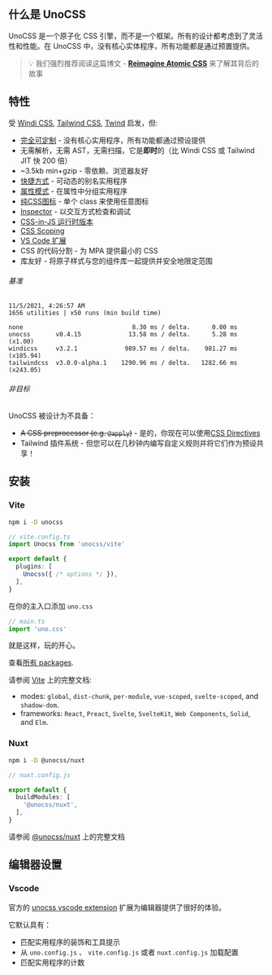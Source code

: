 
## 什么是 UnoCSS

UnoCSS 是一个原子化 CSS 引擎，而不是一个框架。所有的设计都考虑到了灵活性和性能。在 UnoCSS 中，没有核心实体程序，所有功能都是通过预置提供。


> 💡 我们强烈推荐阅读这篇博文 - **[Reimagine Atomic CSS](https://antfu.me/posts/reimagine-atomic-css)** 来了解其背后的故事

## 特性

受 [Windi CSS](http://windicss.org/), [Tailwind CSS](https://tailwindcss.com/), [Twind](https://github.com/tw-in-js/twind) 启发，但:

- [完全可定制](#configurations) - 没有核心实用程序，所有功能都通过预设提供
- 无需解析，无需 AST，无需扫描，它是**即时**的（比 Windi CSS 或 Tailwind JIT 快 200 倍）
- ~3.5kb min+gzip - 零依赖、浏览器友好
- [快捷方式](#shortcuts) - 可动态的别名实用程序
- [属性模式](https://github.com/unocss/unocss/tree/main/packages/preset-attributify/) - 在属性中分组实用程序
- [纯CSS图标](https://github.com/unocss/unocss/tree/main/packages/preset-icons/) - 单个 class 来使用任意图标
- [Inspector](#inspector) - 以交互方式检查和调试
- [CSS-in-JS 运行时版本](https://github.com/unocss/unocss/tree/main/packages/runtime)
- [CSS Scoping](#css-scoping)
- [VS Code 扩展](https://marketplace.visualstudio.com/items?itemName=antfu.unocss)
- CSS 的代码分割 - 为 MPA 提供最小的 CSS
- 库友好 - 将原子样式与您的组件库一起提供并安全地限定范围

###### 基准

```
11/5/2021, 4:26:57 AM
1656 utilities | x50 runs (min build time)

none                              8.30 ms / delta.      0.00 ms 
unocss       v0.4.15             13.58 ms / delta.      5.28 ms (x1.00)
windicss     v3.2.1             989.57 ms / delta.    981.27 ms (x185.94)
tailwindcss  v3.0.0-alpha.1    1290.96 ms / delta.   1282.66 ms (x243.05)
```

###### 非目标

UnoCSS 被设计为不具备：

- ~~A CSS preprocessor (e.g. `@apply`)~~ - 是的，你现在可以使用[CSS Directives](https://github.com/unocss/unocss/tree/main/packages/transformer-directives)
- Tailwind 插件系统 - 但您可以在几秒钟内编写自定义规则并将它们作为预设共享！

## 安装

### Vite

```bash
npm i -D unocss
```

```ts
// vite.config.ts
import Unocss from 'unocss/vite'

export default {
  plugins: [
    Unocss({ /* options */ }),
  ],
}
```

在你的主入口添加 `uno.css`

```ts
// main.ts
import 'uno.css'
```

就是这样，玩的开心。

查看[所有 packages](https://github.com/unocss/unocss/tree/main/packages).

请参阅 [Vite](https://github.com/unocss/unocss/blob/main/packages/vite/README.md) 上的完整文档:
- modes: `global`, `dist-chunk`, `per-module`, `vue-scoped`, `svelte-scoped`, and `shadow-dom`.
- frameworks: `React`, `Preact`, `Svelte`, `SvelteKit`, `Web Components`, `Solid`, and `Elm`.

### Nuxt

```bash
npm i -D @unocss/nuxt
```

```ts
// nuxt.config.js

export default {
  buildModules: [
    '@unocss/nuxt',
  ],
}
```

请参阅 [@unocss/nuxt](https://github.com/unocss/unocss/tree/main/packages/nuxt) 上的完整文档



## 编辑器设置

### Vscode

  官方的 [unocss vscode extension](https://marketplace.visualstudio.com/items?itemName=antfu.unocss) 扩展为编辑器提供了很好的体验。

  它默认具有：

  - 匹配实用程序的装饰和工具提示
  - 从 `uno.config.js` 、 `vite.config.js` 或者 `nuxt.config.js` 加载配置
  - 匹配实用程序的计数
